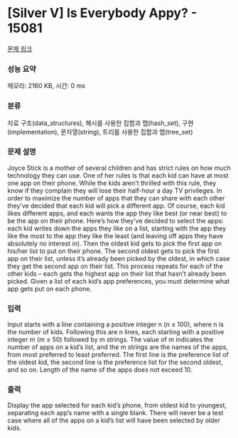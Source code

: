 # [Silver V] Is Everybody Appy? - 15081 

[문제 링크](https://www.acmicpc.net/problem/15081) 

### 성능 요약

메모리: 2160 KB, 시간: 0 ms

### 분류

자료 구조(data_structures), 해시를 사용한 집합과 맵(hash_set), 구현(implementation), 문자열(string), 트리를 사용한 집합과 맵(tree_set)

### 문제 설명

<p>Joyce Stick is a mother of several children and has strict rules on how much technology they can use. One of her rules is that each kid can have at most one app on their phone. While the kids aren’t thrilled with this rule, they know if they complain they will lose their half-hour a day TV privileges. In order to maximize the number of apps that they can share with each other they’ve decided that each kid will pick a different app. Of course, each kid likes different apps, and each wants the app they like best (or near best) to be the app on their phone. Here’s how they’ve decided to select the apps: each kid writes down the apps they like on a list, starting with the app they like the most to the app they like the least (and leaving off apps they have absolutely no interest in). Then the oldest kid gets to pick the first app on his/her list to put on their phone. The second oldest gets to pick the first app on their list, unless it’s already been picked by the oldest, in which case they get the second app on their list. This process repeats for each of the other kids – each gets the highest app on their list that hasn’t already been picked. Given a list of each kid’s app preferences, you must determine what app gets put on each phone.</p>

### 입력 

 <p>Input starts with a line containing a positive integer n (n ≤ 100), where n is the number of kids. Following this are n lines, each starting with a positive integer m (m ≤ 50) followed by m strings. The value of m indicates the number of apps on a kid’s list, and the m strings are the names of the apps, from most preferred to least preferred. The first line is the preference list of the oldest kid, the second line is the preference list for the second oldest, and so on. Length of the name of the apps does not exceed 10.</p>

### 출력 

 <p>Display the app selected for each kid’s phone, from oldest kid to youngest, separating each app’s name with a single blank. There will never be a test case where all of the apps on a kid’s list will have been selected by older kids.</p>

